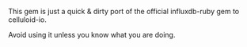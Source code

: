This gem is just a quick & dirty port of the official influxdb-ruby gem to celluloid-io.

Avoid using it unless you know what you are doing.
